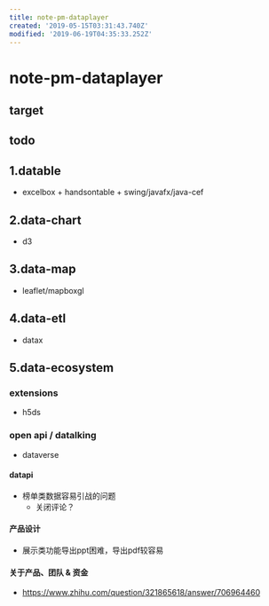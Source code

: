 ```yaml
---
title: note-pm-dataplayer
created: '2019-05-15T03:31:43.740Z'
modified: '2019-06-19T04:35:33.252Z'
---
```


# note-pm-dataplayer

## target

## todo

## 1.datable
- excelbox + handsontable + swing/javafx/java-cef

## 2.data-chart
- d3

## 3.data-map
- leaflet/mapboxgl

## 4.data-etl
- datax

## 5.data-ecosystem

### extensions
- h5ds

### open api / datalking
- dataverse 

#### datapi

- 榜单类数据容易引战的问题
    - 关闭评论？

#### 产品设计
- 展示类功能导出ppt困难，导出pdf较容易

#### 关于产品、团队 & 资金
- https://www.zhihu.com/question/321865618/answer/706964460

